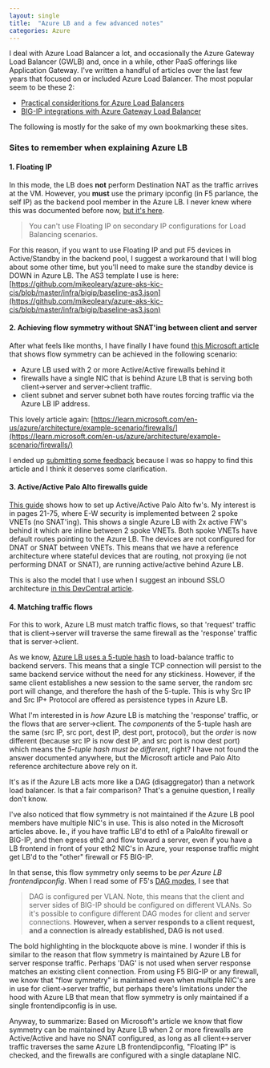 ```yaml
---
layout: single
title:  "Azure LB and a few advanced notes"
categories: Azure
---
```


I deal with Azure Load Balancer a lot, and occasionally the Azure Gateway Load Balancer (GWLB) and, once in a while, other PaaS offerings like Application Gateway. I've written a handful of articles over the last few years that focused on or included Azure Load Balancer. The most popular seem to be these 2:

- [Practical consideritions for Azure Load Balancers](https://community.f5.com/t5/technical-articles/practical-considerations-for-using-azure-internal-load-balancer/ta-p/291195)
- [BIG-IP integrations with Azure Gateway Load Balancer](https://community.f5.com/t5/technical-articles/big-ip-integration-with-azure-gateway-load-balancer/ta-p/291102)

The following is mostly for the sake of my own bookmarking these sites. 

### Sites to remember when explaining Azure LB

#### 1. Floating IP #### 
In this mode, the LB does **not** perform Destination NAT as the traffic arrives at the VM. However, you **must** use the primary ipconfig (in F5 parlance, the self IP) as the backend pool member in the Azure LB. I never knew where this was documented before now, [but it's here](https://learn.microsoft.com/en-us/azure/load-balancer/load-balancer-floating-ip#limitations).

> You can't use Floating IP on secondary IP configurations for Load Balancing scenarios. 

For this reason, if you want to use Floating IP and put F5 devices in Active/Standby in the backend pool, I suggest a workaround that I will blog about some other time, but you'll need to make sure the standby device is DOWN in Azure LB. The AS3 template I use is here: [https://github.com/mikeoleary/azure-aks-kic-cis/blob/master/infra/bigip/baseline-as3.json](https://github.com/mikeoleary/azure-aks-kic-cis/blob/master/infra/bigip/baseline-as3.json)

#### 2. Achieving flow symmetry without SNAT'ing between client and server
After what feels like months, I have finally I have found [this Microsoft article](https://learn.microsoft.com/en-us/azure/architecture/example-scenario/firewalls/) that shows flow symmetry can be achieved in the following scenario:
- Azure LB used with 2 or more Active/Active firewalls behind it
- firewalls have a single NIC that is behind Azure LB that is serving both client->server and server->client traffic.
- client subnet and server subnet both have routes forcing traffic via the Azure LB IP address.

This lovely article again: [https://learn.microsoft.com/en-us/azure/architecture/example-scenario/firewalls/](https://learn.microsoft.com/en-us/azure/architecture/example-scenario/firewalls/)

I ended up [submitting some feedback](https://github.com/MicrosoftDocs/architecture-center/issues/4281) because I was so happy to find this article and I think it deserves some clarification.

#### 3. Active/Active Palo Alto firewalls guide

[This guide](https://www.paloaltonetworks.com/apps/pan/public/downloadResource?pagePath=/content/pan/en_US/resources/guides/azure-transit-vnet-deployment-guide) shows how to set up Active/Active Palo Alto fw's. My interest is in pages 21-75, where E-W security is implemented between 2 spoke VNETs (no SNAT'ing). This shows a single Azure LB with 2x active FW's behind it which are inline between 2 spoke VNETs. Both spoke VNETs have default routes pointing to the Azure LB. The devices are not configured for DNAT or SNAT between VNETs. This means that we have a reference architecture where stateful devices that are routing, not proxying (ie not performing DNAT or SNAT), are running active/active behind Azure LB. 

This is also the model that I use when I suggest an inbound SSLO architecture [in this DevCentral article](https://community.f5.com/t5/technical-articles/sslo-in-public-cloud-azure-inbound-l3-use-case/ta-p/318351).

#### 4. Matching traffic flows

For this to work, Azure LB must match traffic flows, so that 'request' traffic that is client->server will traverse the same firewall as the 'response' traffic that is server->client. 

As we know, [Azure LB uses a 5-tuple hash](https://learn.microsoft.com/en-us/azure/load-balancer/concepts) to load-balance traffic to backend servers. This means that a single TCP connection will persist to the same backend service without the need for any stickiness. However, if the same client establishes a new session to the same server, the random src port will change, and therefore the hash of the 5-tuple. This is why Src IP and Src IP+ Protocol are offered as persistence types in Azure LB. 

What I'm interested in is *how* Azure LB is matching the 'response' traffic, or the flows that are server->client. The *components* of the 5-tuple hash are the same (src IP, src port, dest IP, dest port, protocol), but the *order* is now different (because src IP is now dest IP, and src port is now dest port) which means the *5-tuple hash must be different*, right? I have not found the answer documented anywhere, but the Microsoft article and Palo Alto reference architecture above rely on it. 

It's as if the Azure LB acts more like a DAG (disaggregator) than a network load balancer. Is that a fair comparison? That's a genuine question, I really don't know.

I've also noticed that flow symmetry is not maintained if the Azure LB pool members have multiple NIC's in use. This is also noted in the Microsoft articles above. Ie., if you have traffic LB'd to eth1 of a PaloAlto firewall or BIG-IP, and then egress eth2 and flow toward a server, even if you have a LB frontend in front of your eth2 NIC's in Azure, your response traffic might get LB'd to the "other" firewall or F5 BIG-IP.

In that sense, this flow symmetry only seems to be _per Azure LB frontendipconfig_. When I read some of F5's [DAG modes](https://techdocs.f5.com/kb/en-us/products/big-ip_ltm/manuals/product/bigip-service-provider-generic-message-administration-13-0-0/5.html), I see that 
> DAG is configured per VLAN. Note, this means that the client and server sides of BIG-IP should be configured on different VLANs. So it's possible to configure different DAG modes for client and server connections. **However, when a server responds to a client request, and a connection is already established, DAG is not used**.

The bold highlighting in the blockquote above is mine. I wonder if this is similar to the reason that flow symmetry is maintained by Azure LB for server response traffic. Perhaps 'DAG' is not used when server response matches an existing client connection. From using F5 BIG-IP or any firewall, we know that "flow symmetry" is maintained even when multiple NIC's are in use for client->server traffic, but perhaps there's limitations under the hood with Azure LB that mean that flow symmetry is only maintained if a single frontendipconfig is in use. 

Anyway, to summarize: Based on Microsoft's article we know that flow symmetry can be maintained by Azure LB when 2 or more firewalls are Active/Active and have no SNAT configured, as long as all client<->server traffic traverses the same Azure LB frontendipconfig, "Floating IP" is checked, and the firewalls are configured with a single dataplane NIC.








